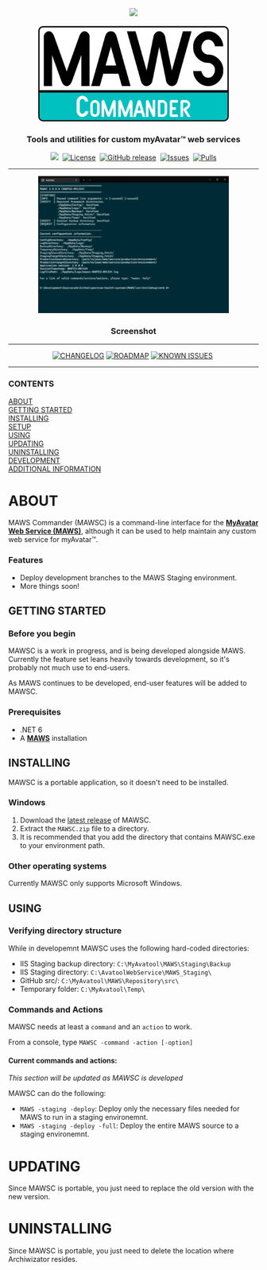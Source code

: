 <!-- b220607.091610 -->

<div align="center">

  <img src="https://img.shields.io/badge/WARNING-THIS%20IS%20BETA%20SOFTWARE-FF160C?style=for-the-badge">

</div>

<br>

<div align="center">

  <img src=".github/Logo/maws-logo-commander-512x256.png" alt="MAWSC logo" width="384">
  <h3>
  Tools and utilities for custom myAvatar™ web services
  </h3>

</div>

<div align="center">

  <img src="https://img.shields.io/badge/status-active-brightgreen?style=flat-square">&nbsp;
  [![License](https://img.shields.io/github/license/spectrum-health-systems/MAWSC?style=flat-square)](https://www.apache.org/licenses/LICENSE-2.0)&nbsp;
  [![GitHub release](https://img.shields.io/github/v/release/spectrum-health-systems/MAWSC?style=flat-square)](https://github.com/spectrum-health-systems/MAWSC/releases)&nbsp;
  [![Issues](https://img.shields.io/github/issues/spectrum-health-systems/MAWSC?style=flat-square)](https://github.com/spectrum-health-systems/MAWSC/issues)&nbsp;
  [![Pulls](https://img.shields.io/github/issues-pr/spectrum-health-systems/MAWSC?style=flat-square)](https://github.com/spectrum-health-systems/MAWSC/pulls)

</div>

***

<div align="center">

  <img src=".github/Readme-resources/Screenshot/mawsc-repository-screenshot.png" alt="MAWSC screenshot" width="384">
  <h3>
  Screenshot
  </h3>

</div>

***


<div align="center">

  [![CHANGELOG](https://img.shields.io/badge/CHANGELOG-00c0c0?style=for-the-badge)](doc/CHANGELOG.md)&nbsp;[![ROADMAP](https://img.shields.io/badge/ROADMAP-00c0c0?style=for-the-badge)](doc/ROADMAP.md)&nbsp;[![KNOWN ISSUES](https://img.shields.io/badge/KNOWN%20ISSUES-00c0c0?style=for-the-badge)](doc/KNOWN-ISSUES.md)&nbsp;

</div>

***

  ### CONTENTS
  [ABOUT](#about)<br>
  [GETTING STARTED](#getting-started)<br>
  [INSTALLING](#installing)<br>
  [SETUP](#setup)<br>
  [USING](#using)<br>
  [UPDATING](#updating)<br>
  [UNINSTALLING](#uninstalling)<br>
  [DEVELOPMENT](#development)<br>
  [ADDITIONAL INFORMATION](#additional-information)<br>

# ABOUT

MAWS Commander (MAWSC) is a command-line interface for the [**MyAvatar Web Service (MAWS)**](https://github.com/spectrum-health-systems/MAWS), although it can be used to help maintain any custom web service for myAvatar™.

### Features

* Deploy development branches to the MAWS Staging environment.
* More things soon!

## GETTING STARTED

### Before you begin

MAWSC is a work in progress, and is being developed alongside MAWS. Currently the feature set leans heavily towards development, so it's probably not much use to end-users.

As MAWS continues to be developed, end-user features will be added to MAWSC.

### Prerequisites

* .NET 6
* A [**MAWS**](https://github.com/spectrum-health-systems/MAWS) installation

## INSTALLING

MAWSC is a portable application, so it doesn't need to be installed.

### Windows

1. Download the [latest release](https://github.com/spectrum-health-systems/MAWSC/releases) of MAWSC.
2. Extract the `MAWSC.zip` file to a directory.
3. It is recommended that you add the directory that contains MAWSC.exe to your environment path.

### Other operating systems

Currently MAWSC only supports Microsoft Windows.

## USING

### Verifying directory structure
While in developemnt MAWSC uses the following hard-coded directories:

* IIS Staging backup directory: `C:\MyAvatool\MAWS\Staging\Backup`
* IIS Staging directory: `C:\AvatoolWebService\MAWS_Staging\`
* GitHub src/: `C:\MyAvatool\MAWS\Repository\src\`
* Temporary folder: `C:\MyAvatool\Temp\`

### Commands and Actions

MAWSC needs at least a `command` and an `action` to work.

From a console, type `MAWSC -command -action [-option]`

#### Current commands and actions:

*This section will be updated as MAWSC is developed*

MAWSC can do the following:

* `MAWS -staging -deploy`: Deploy only the necessary files needed for MAWS to run in a staging environemnt.
* `MAWS -staging -deploy -full`: Deploy the entire MAWS source to a staging environemnt.

# UPDATING

Since MAWSC is portable, you just need to replace the old version with the new version.

# UNINSTALLING

Since MAWSC is portable, you just need to delete the location where Archiwizator resides.
